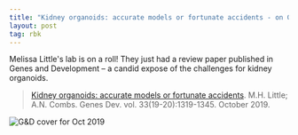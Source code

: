 ```yaml
---
title: "Kidney organoids: accurate models or fortunate accidents - on G&D"
layout: post
tag: rbk
---
```



Melissa Little's lab is on a roll! They just had a review paper published in Genes and Development – a candid expose of the challenges for kidney organoids.

> [Kidney organoids: accurate models or fortunate accidents](https://doi.org/10.1101/gad.329573.119). M.H. Little; A.N. Combs. Genes Dev. vol. 33(19-20):1319-1345. October 2019.


![G&D cover for Oct 2019](/assets/img/news/F1.medium.gif)

